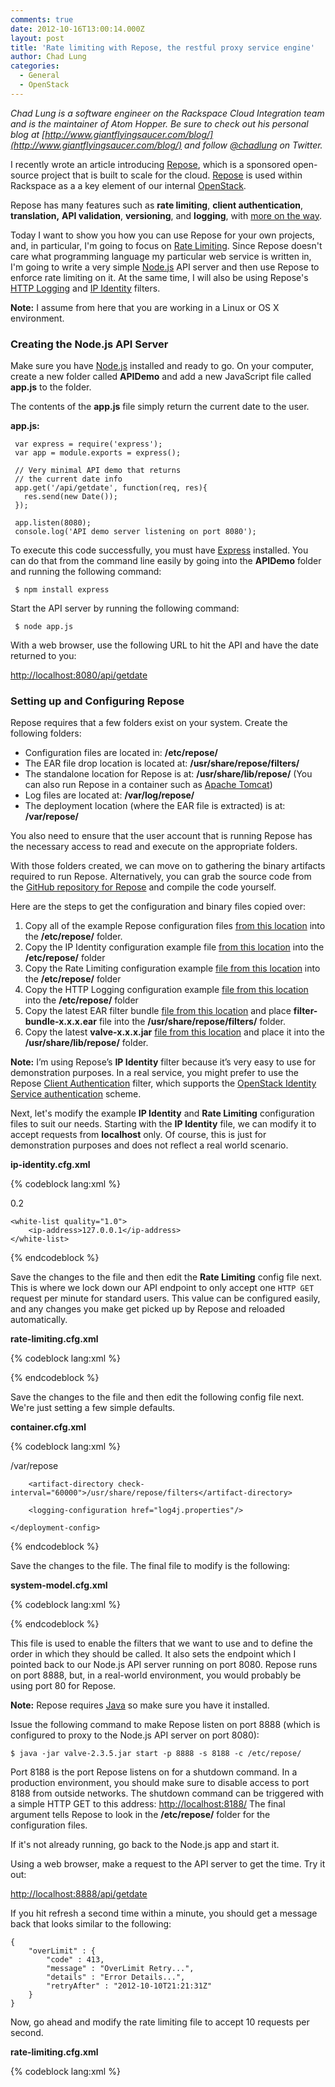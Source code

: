 ```yaml
---
comments: true
date: 2012-10-16T13:00:14.000Z
layout: post
title: 'Rate limiting with Repose, the restful proxy service engine'
author: Chad Lung
categories:
  - General
  - OpenStack
---
```


_Chad Lung is a software engineer on the Rackspace Cloud Integration team and
is the maintainer of Atom Hopper. Be sure to check out his personal blog at
[http://www.giantflyingsaucer.com/blog/](http://www.giantflyingsaucer.com/blog/)
and follow [@chadlung](https://twitter.com/chadlung) on Twitter._

I recently wrote an article introducing
[Repose](http://www.rackspace.com/blog/introducing-repose-the-restful-proxy-service-engine/),
which is a sponsored open-source project that is built to scale for the cloud.
[Repose](http://openrepose.org) is used within Rackspace as a a key element of
our internal [OpenStack](http://openstack.org).

<!-- more -->

Repose has many features such as **rate limiting**, **client authentication**,
**translation,** **API validation**, **versioning**, and **logging**, with
[more on the way](http://wiki.openrepose.org/display/REPOSE/_The+REstful+PrOxy+Service+Engine%3A+Introduction).

Today I want to show you how you can use Repose for your own projects, and, in
particular, I'm going to focus on [Rate Limiting](http://wiki.openrepose.org/display/REPOSE/Rate+Limiting+Filter).
Since Repose doesn't care what programming language my particular web service is
written in, I'm going to write a very simple [Node.js](http://nodejs.org) API
server and then use Repose to enforce rate limiting on it. At the same time, I
will also be using Repose's [HTTP Logging](http://wiki.openrepose.org/display/REPOSE/HTTP+Logging+Filter)
and [IP Identity](http://wiki.openrepose.org/display/REPOSE/IP+Identity) filters.

**Note:** I assume from here that you are working in a Linux or OS X environment.


### Creating the Node.js API Server

Make sure you have [Node.js](http://nodejs.org) installed and ready to go. On
your computer, create a new folder called **APIDemo** and add a new JavaScript
file called **app.js** to the folder.

The contents of the **app.js** file simply return the current date to the user.

**app.js:**

	 var express = require('express');
	 var app = module.exports = express();

	 // Very minimal API demo that returns
	 // the current date info
	 app.get('/api/getdate', function(req, res){
	   res.send(new Date());
	 });

	 app.listen(8080);
	 console.log('API demo server listening on port 8080');

To execute this code successfully, you must have [Express](http://expressjs.com/)
installed. You can do that from the command line easily by going into the **APIDemo**
folder and running the following command:

	 $ npm install express

Start the API server by running the following command:

	 $ node app.js

With a web browser, use the following URL to hit the API and have the date
returned to you:

[http://localhost:8080/api/getdate](http://localhost:8080/api/getdate)

### Setting up and Configuring Repose

Repose requires that a few folders exist on your system. Create the following folders:

* Configuration files are located in: **/etc/repose/**
* The EAR file drop location is located at: **/usr/share/repose/filters/**
* The standalone location for Repose is at: **/usr/share/lib/repose/** (You can also run Repose in a container such as [Apache Tomcat](http://tomcat.apache.org/))
* Log files are located at: **/var/log/repose/**
* The deployment location (where the EAR file is extracted) is at: **/var/repose/**

You also need to ensure that the user account that is running Repose has the
necessary access to read and execute on the appropriate folders.

With those folders created, we can move on to gathering the binary artifacts
required to run Repose. Alternatively, you can grab the source code from the
[GitHub repository for Repose](https://github.com/rackerlabs/repose) and compile
the code yourself.

Here are the steps to get the configuration and binary files copied over:

1. Copy all of the example Repose configuration files [from this location](https://github.com/rackerlabs/repose/tree/master/project-set/core/core-lib/src/main/resources/META-INF/schema/examples) into the **/etc/repose/** folder.
2. Copy the IP Identity configuration example file [from this location](https://github.com/rackerlabs/repose/blob/master/project-set/components/client-ip-identity/src/main/resources/META-INF/schema/examples/ip-identity.cfg.xml) into the **/etc/repose/** folder
3. Copy the Rate Limiting configuration example [file from this location](https://github.com/rackerlabs/repose/blob/master/project-set/components/rate-limiting/src/main/resources/META-INF/schema/examples/rate-limiting.cfg.xml) into the **/etc/repose/** folder
4. Copy the HTTP Logging configuration example [file from this location](https://github.com/rackerlabs/repose/blob/master/project-set/components/http-logging/src/main/resources/META-INF/schema/examples/http-logging.cfg.xml) into the **/etc/repose/** folder
5. Copy the latest EAR filter bundle [file from this location](http://maven.research.rackspacecloud.com/content/repositories/releases/com/rackspace/papi/components/filter-bundle/) and place **filter-bundle-x.x.x.ear** file into the **/usr/share/repose/filters/** folder.
6. Copy the latest **valve-x.x.x.jar** [file from this location](http://maven.research.rackspacecloud.com/content/repositories/releases/com/rackspace/papi/core/valve/) and place it into the **/usr/share/lib/repose/** folder.

**Note:** I’m using Repose’s **IP Identity** filter because it’s very easy to
use for demonstration purposes. In a real service, you might prefer to use the
Repose [Client Authentication](http://wiki.openrepose.org/display/REPOSE/OpenStack+Identity+Service)
filter, which supports the
[OpenStack Identity Service authentication](http://wiki.openstack.org/PluggableIdentityAuthenticationHandlers) scheme.

Next, let's modify the example **IP Identity** and **Rate Limiting** configuration
files to suit our needs. Starting with the **IP Identity** file, we can modify
it to accept requests from **localhost** only. Of course, this is just for
demonstration purposes and does not reflect a real world scenario.

**ip-identity.cfg.xml**

{% codeblock lang:xml %}
<?xml version="1.0" encoding="UTF-8"?>

<ip-identity  xmlns:xsi='http://www.w3.org/2001/XMLSchema-instance'
   xmlns='http://docs.api.rackspacecloud.com/repose/ip-identity/v1.0'
   xsi:schemaLocation='http://docs.api.rackspacecloud.com/repose/ip-identity/v1.0'>

   <quality>0.2</quality>

    <white-list quality="1.0">
        <ip-address>127.0.0.1</ip-address>
    </white-list>

</ip-identity>{% endcodeblock %}

Save the changes to the file and then edit the **Rate Limiting** config file next.
This is where we lock down our API endpoint to only accept one `HTTP GET` request
per minute for standard users. This value can be configured easily, and any
changes you make get picked up by Repose and reloaded automatically.

**rate-limiting.cfg.xml**

{% codeblock lang:xml %}
<?xml version="1.0" encoding="UTF-8"?>

<rate-limiting delegation="false" xmlns="http://docs.rackspacecloud.com/repose/rate-limiting/v1.0">
    <!--
        Defining a limit group.

        The following headers can be found in the class
        com.rackspace.cloud.powerapi.http.PowerApiHeader in the Power API
        Filterlet library, maven group id com.rackspace.cloud.powerapi, artifact
        id filterlet.

        Groups are matched on the HTTP header: X-PP-Groups
        User information is matched on the HTTP header: X-PP-User
    -->
    <limit-group id="standard-ip-limits" groups="IP_Standard">
        <limit uri="/*" uri-regex="/(.*)" http-methods="GET" unit="MINUTE" value="1" />
    </limit-group>

    <limit-group id="standard-ip-limits-superuser" groups="IP_Super">
        <limit uri="/*" uri-regex="/(.*)" http-methods="GET" unit="SECOND" value="5" />
    </limit-group>
</rate-limiting>{% endcodeblock %}

Save the changes to the file and then edit the following config file next.

**http-logging.cfg.xml**

{% codeblock lang:xml %}<?xml version="1.0" encoding="UTF-8"?>

<http-logging xmlns="http://docs.rackspacecloud.com/repose/http-logging/v1.0">
    <!-- The id attribute is to help the user easily identify the log -->
    <!-- The format includes what will be logged.  The arguments with % are a subset of the apache mod_log_config
         found at http://httpd.apache.org/docs/2.2/mod/mod_log_config.html#formats -->
    <http-log id="my-special-log" format="Response Code Modifiers=%200,201U\tModifier Negation=%!401a\tRemote IP=%a\tLocal IP=%A\tResponse Size(bytes)=%b\tRemote Host=%h\tRequest Method=%m\tServer Port=%p\tQuery String=%q\tTime Request Received=%t\tStatus=%s\tRemote User=%u\tURL Path Requested=%U\n">
        <targets>
            <!-- The actual log file -->
            <file location="/var/log/repose/repose.log"/>
        </targets>
    </http-log>
</http-logging>{% endcodeblock %}

Save the changes to the file and then edit the following config file next.
We're just setting a few simple defaults.

**container.cfg.xml**

{% codeblock lang:xml %}<?xml version="1.0" encoding="UTF-8"?>

<repose-container xmlns='http://docs.rackspacecloud.com/repose/container/v2.0'>
    <deployment-config http-port="8888" connection-timeout="30000" read-timeout="30000">
        <deployment-directory auto-clean="false">/var/repose</deployment-directory>

        <artifact-directory check-interval="60000">/usr/share/repose/filters</artifact-directory>

        <logging-configuration href="log4j.properties"/>

    </deployment-config>
</repose-container>{% endcodeblock %}

Save the changes to the file. The final file to modify is the following:

**system-model.cfg.xml**

{% codeblock lang:xml %}<?xml version="1.0" encoding="UTF-8"?>

<system-model xmlns="http://docs.rackspacecloud.com/repose/system-model/v2.0">
  <repose-cluster id="repose">
    <nodes>
      <node id="node1" hostname="localhost" http-port="8888"/>
    </nodes>
    <filters>
      <!--
      <filter name="header-id-mapping" />
      -->
      <filter name="ip-identity" />
      <filter name="rate-limiting" />
      <filter name="http-logging" />
      <filter name="default-router"/>
    </filters>
    <destinations>
      <endpoint id="openrepose" protocol="http" hostname="localhost" root-path="/" port="8080" default="true"/>
    </destinations>
  </repose-cluster>
</system-model>{% endcodeblock %}

This file is used to enable the filters that we want to use and to define the
order in which they should be called. It also sets the endpoint which I pointed
back to our Node.js API server running on port 8080. Repose runs on port 8888,
but, in a real-world environment, you would probably be using port 80 for Repose.

**Note:** Repose requires [Java](http://www.oracle.com/technetwork/java/index.html) so make sure you have it installed.

Issue the following command to make Repose listen on port 8888 (which is
configured to proxy to the Node.js API server on port 8080):

    $ java -jar valve-2.3.5.jar start -p 8888 -s 8188 -c /etc/repose/


Port 8188 is the port Repose listens on for a shutdown command. In a production
environment, you should make sure to disable access to port 8188 from outside
networks. The shutdown command can be triggered with a simple HTTP GET to this
address: [http://localhost:8188/](http://localhost:8188/) The final argument
tells Repose to look in the **/etc/repose/** folder for the configuration files.

If it's not already running, go back to the Node.js app and start it.

Using a web browser, make a request to the API server to get the time. Try it out:

[http://localhost:8888/api/getdate](http://localhost:8888/api/getdate)

If you hit refresh a second time within a minute, you should get a message back
that looks similar to the following:

    {
        "overLimit" : {
            "code" : 413,
            "message" : "OverLimit Retry...",
            "details" : "Error Details...",
    	    "retryAfter" : "2012-10-10T21:21:31Z"
        }
    }

Now, go ahead and modify the rate limiting file to accept 10 requests per second.

**rate-limiting.cfg.xml**

{% codeblock lang:xml %}<?xml version="1.0" encoding="UTF-8"?>

<rate-limiting delegation="false" xmlns="http://docs.rackspacecloud.com/repose/rate-limiting/v1.0">
    <!--
        Defining a limit group.

        The following headers can be found in the class
        com.rackspace.cloud.powerapi.http.PowerApiHeader in the Power API
        Filterlet library, maven group id com.rackspace.cloud.powerapi, artifact
        id filterlet.

        Groups are matched on the HTTP header: X-PP-Groups
        User information is matched on the HTTP header: X-PP-User
    -->
    <limit-group id="standard-ip-limits" groups="IP_Standard">
        <limit uri="/*" uri-regex="/(.*)" http-methods="GET" unit="SECOND" value="10" />
    </limit-group>

    <limit-group id="standard-ip-limits-superuser" groups="IP_Super">
        <limit uri="/*" uri-regex="/(.*)" http-methods="GET" unit="SECOND" value="5" />
    </limit-group>
</rate-limiting>{% endcodeblock %}

You should be able to hit the API 10 times per second now.

When you are finished with your experiment, shut Repose down by hitting the
following URL:

[http://localhost:8188/](http://localhost:8188/)

Rate limiting is only one small piece of what Repose can do. To learn more about
Repose, the [Open Repose](http://openrepose.org/) website is your starting point
providing links to the [source code](https://github.com/rackerlabs/repose) in
GitHub. This is also the right place to find our
[documentation](http://openrepose.org/documentation.html), including a
[FAQ](http://wiki.openrepose.org/display/REPOSE/FAQ) and
[wiki](http://wiki.openrepose.org/display/REPOSE/Home. The wiki has the most
current information. If you have ideas about how Repose can grow to suit your
needs, you are welcome to
[contribute back](http://wiki.openrepose.org/display/REPOSE/Contributing+to+the+Repose+Project)
to this project.

Repose is available as open source under the [Apache License version 2.0](http://www.apache.org/licenses/LICENSE-2.0.html).
